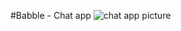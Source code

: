 #Babble - Chat app
![chat app picture](https://github.com/user-attachments/assets/c20cf29c-c0fc-4b12-b5e1-2f8e00d77f85)
